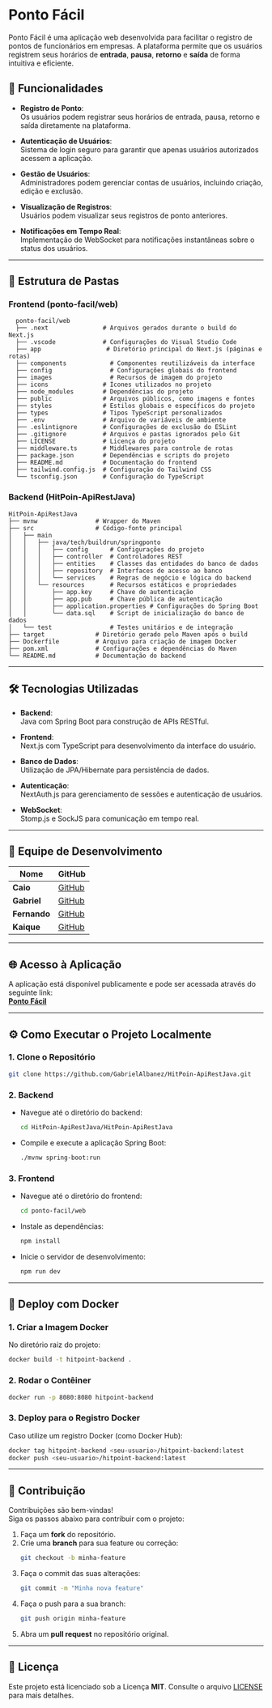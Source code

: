 
# Ponto Fácil

Ponto Fácil é uma aplicação web desenvolvida para facilitar o registro de pontos de funcionários em empresas. A plataforma permite que os usuários registrem seus horários de **entrada**, **pausa**, **retorno** e **saída** de forma intuitiva e eficiente.

## 📌 Funcionalidades

- **Registro de Ponto**:  
  Os usuários podem registrar seus horários de entrada, pausa, retorno e saída diretamente na plataforma.
  
- **Autenticação de Usuários**:  
  Sistema de login seguro para garantir que apenas usuários autorizados acessem a aplicação.

- **Gestão de Usuários**:  
  Administradores podem gerenciar contas de usuários, incluindo criação, edição e exclusão.

- **Visualização de Registros**:  
  Usuários podem visualizar seus registros de ponto anteriores.

- **Notificações em Tempo Real**:  
  Implementação de WebSocket para notificações instantâneas sobre o status dos usuários.

---
## 📂 Estrutura de Pastas

### Frontend (ponto-facil/web)
```arduino
  ponto-facil/web
  ├── .next               # Arquivos gerados durante o build do Next.js
  ├── .vscode             # Configurações do Visual Studio Code
  ├── app                  # Diretório principal do Next.js (páginas e rotas)
  ├── components            # Componentes reutilizáveis da interface
  ├── config                # Configurações globais do frontend
  ├── images                # Recursos de imagem do projeto
  ├── icons               # Ícones utilizados no projeto
  ├── node_modules        # Dependências do projeto
  ├── public              # Arquivos públicos, como imagens e fontes
  ├── styles              # Estilos globais e específicos do projeto
  ├── types               # Tipos TypeScript personalizados
  ├── .env                # Arquivo de variáveis de ambiente
  ├── .eslintignore       # Configurações de exclusão do ESLint
  ├── .gitignore          # Arquivos e pastas ignorados pelo Git
  ├── LICENSE             # Licença do projeto
  ├── middleware.ts       # Middlewares para controle de rotas
  ├── package.json        # Dependências e scripts do projeto
  ├── README.md           # Documentação do frontend
  ├── tailwind.config.js  # Configuração do Tailwind CSS
  └── tsconfig.json       # Configuração do TypeScript
```
  ### Backend (HitPoin-ApiRestJava)
```arduino
HitPoin-ApiRestJava
├── mvnw                # Wrapper do Maven
├── src                 # Código-fonte principal
│   ├── main
│   │   ├── java/tech/buildrun/springponto
│   │   │   ├── config      # Configurações do projeto
│   │   │   ├── controller  # Controladores REST
│   │   │   ├── entities    # Classes das entidades do banco de dados
│   │   │   ├── repository  # Interfaces de acesso ao banco
│   │   │   └── services    # Regras de negócio e lógica do backend
│   │   └── resources       # Recursos estáticos e propriedades
│   │       ├── app.key     # Chave de autenticação
│   │       ├── app.pub     # Chave pública de autenticação
│   │       ├── application.properties # Configurações do Spring Boot
│   │       └── data.sql    # Script de inicialização do banco de dados
│   └── test                # Testes unitários e de integração
├── target              # Diretório gerado pelo Maven após o build
├── Dockerfile          # Arquivo para criação de imagem Docker
├── pom.xml             # Configurações e dependências do Maven
└── README.md           # Documentação do backend
```



---

## 🛠️ Tecnologias Utilizadas

- **Backend**:  
  Java com Spring Boot para construção de APIs RESTful.
  
- **Frontend**:  
  Next.js com TypeScript para desenvolvimento da interface do usuário.
  
- **Banco de Dados**:  
  Utilização de JPA/Hibernate para persistência de dados.
  
- **Autenticação**:  
  NextAuth.js para gerenciamento de sessões e autenticação de usuários.
  
- **WebSocket**:  
  Stomp.js e SockJS para comunicação em tempo real.

---

## 👥 Equipe de Desenvolvimento

| Nome        | GitHub                                    |
|-------------|-------------------------------------------|
| **Caio**    | [GitHub](https://github.com/caio)         |
| **Gabriel** | [GitHub](https://github.com/GabrielAlbanez) |
| **Fernando**| [GitHub](https://github.com/fernando)     |
| **Kaique**  | [GitHub](https://github.com/kaique)       |

---

## 🌐 Acesso à Aplicação

A aplicação está disponível publicamente e pode ser acessada através do seguinte link:  
[**Ponto Fácil**](https://hit-poin-api-rest-java.vercel.app/)

---

## ⚙️ Como Executar o Projeto Localmente

### 1. **Clone o Repositório**
```bash
git clone https://github.com/GabrielAlbanez/HitPoin-ApiRestJava.git
```

### 2. **Backend**
- Navegue até o diretório do backend:
  ```bash
  cd HitPoin-ApiRestJava/HitPoin-ApiRestJava
  ```
- Compile e execute a aplicação Spring Boot:
  ```bash
  ./mvnw spring-boot:run
  ```

### 3. **Frontend**
- Navegue até o diretório do frontend:
  ```bash
  cd ponto-facil/web
  ```
- Instale as dependências:
  ```bash
  npm install
  ```
- Inicie o servidor de desenvolvimento:
  ```bash
  npm run dev
  ```

---

## 🐳 Deploy com Docker

### 1. **Criar a Imagem Docker**
No diretório raiz do projeto:
```bash
docker build -t hitpoint-backend .
```

### 2. **Rodar o Contêiner**
```bash
docker run -p 8080:8080 hitpoint-backend
```

### 3. **Deploy para o Registro Docker**
Caso utilize um registro Docker (como Docker Hub):
```bash
docker tag hitpoint-backend <seu-usuario>/hitpoint-backend:latest
docker push <seu-usuario>/hitpoint-backend:latest
```

---

## 🤝 Contribuição

Contribuições são bem-vindas!  
Siga os passos abaixo para contribuir com o projeto:

1. Faça um **fork** do repositório.
2. Crie uma **branch** para sua feature ou correção:
   ```bash
   git checkout -b minha-feature
   ```
3. Faça o commit das suas alterações:
   ```bash
   git commit -m "Minha nova feature"
   ```
4. Faça o push para a sua branch:
   ```bash
   git push origin minha-feature
   ```
5. Abra um **pull request** no repositório original.

---

## 📜 Licença

Este projeto está licenciado sob a Licença **MIT**. Consulte o arquivo [LICENSE](LICENSE) para mais detalhes.
